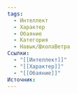 ```yaml
---
tags:
  - Интеллект
  - Характер
  - Обаяние
  - Категория
  - Навык/ШколаВетра
Ссылки:
  - "[[Интеллект]]"
  - "[[Характер]]"
  - "[[Обаяние]]"
Источник:
---
```

